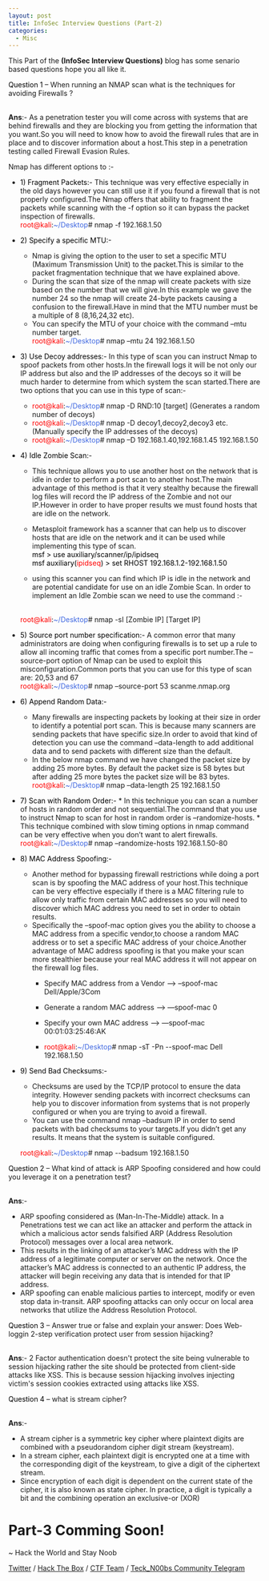 ```yaml
---
layout: post
title: InfoSec Interview Questions (Part-2)
categories:
  - Misc
---
```


This Part of the **(InfoSec Interview Questions)** blog has some senario based questions hope you all like it.

<p Class="message">
  <font color="Black">Question 1</font> – When running an NMAP scan what is the techniques for avoiding Firewalls ?
</p>

<br>**Ans**:- As a penetration tester you will come across with systems that are behind firewalls and they are blocking you from getting the information that you want.So you will need to know how to avoid the firewall rules that are in place and to discover information about a host.This step in a penetration testing called Firewall Evasion Rules.
<p>Nmap has different options to :-</p>
  
  * <font color="Black">1)  Fragment Packets:-</font> 
    This technique was very effective especially in the old days however you can still use it if you found a firewall that is not properly configured.The Nmap offers that ability to fragment the packets while scanning with the -f option so it can bypass the packet inspection of firewalls.
  <br><font color="red">root@kali</font>:<font color="RoyalBlue">~/Desktop</font># nmap -f 192.168.1.50
  
  * <font color="Black">2)	Specify a specific MTU:-</font>
    * Nmap is giving the option to the user to set a specific MTU (Maximum Transmission Unit) to the packet.This is similar to the packet fragmentation technique that we have explained above.
    * During the scan that size of the nmap will create packets with size based on the number that we will give.In this example we gave the number 24 so the nmap will create 24-byte packets causing a confusion to the firewall.Have in mind that the MTU number must be a multiple of 8 (8,16,24,32 etc).  
    * You can specify the MTU of your choice with the command –mtu number target.
  <br><font color="red">root@kali</font>:<font color="RoyalBlue">~/Desktop</font># nmap –mtu 24 192.168.1.50
  
  * <font color="Black">3)	Use Decoy addresses:-</font>
  In this type of scan you can instruct Nmap to spoof packets from other hosts.In the firewall logs it will be not only our IP address but also and the IP addresses of the decoys so it will be much harder to determine from which system the scan started.There are two options that you can use in this type of scan:-
    * <font color="red">root@kali</font>:<font color="RoyalBlue">~/Desktop</font># nmap -D RND:10 [target] (Generates a random number of decoys)
    * <font color="red">root@kali</font>:<font color="RoyalBlue">~/Desktop</font># nmap -D decoy1,decoy2,decoy3 etc. (Manually specify the IP addresses of the decoys)
    * <font color="red">root@kali</font>:<font color="RoyalBlue">~/Desktop</font># nmap –D 192.168.1.40,192.168.1.45 192.168.1.50
    
  * <font color="Black">4)	Idle Zombie Scan:-</font>
    
    * This technique allows you to use another host on the network that is idle in order to perform a port scan to another host.The main advantage of this method is that it very stealthy because the firewall log files will record the IP address of the Zombie and not our IP.However in order to have proper results we must found hosts that are idle on the network.
    
    * Metasploit framework has a scanner that can help us to discover hosts that are idle on the network and it can be used while implementing this type of scan.
    <br><font color="Black">msf > use auxiliary/scanner/ip/ipidseq</font>
    <br><font color="Black">msf auxiliary(<font color="red">ipidseq</font>) > set RHOST 192.168.1.2-192.168.1.50</font>
    
    * using this scanner you can find which IP is idle in the network and are potential candidate for use on an idle Zombie Scan. In order to implement an Idle Zombie scan we need to use the command :-
    
    <br><font color="red">root@kali</font>:<font color="RoyalBlue">~/Desktop</font># nmap -sI [Zombie IP] [Target IP]
  
  * <font color="Black">5)	Source port number specification:-</font>
    A common error that many administrators are doing when configuring firewalls is to set up a rule to allow all incoming traffic that comes from a specific port number.The –source-port option of Nmap can be used to exploit this misconfiguration.Common ports that you can use for this type of scan are: 20,53 and 67
    <br><font color="red">root@kali</font>:<font color="RoyalBlue">~/Desktop</font># nmap –source-port 53 scanme.nmap.org
  
  * <font color="Black">6)	Append Random Data:- </font>
    * Many firewalls are inspecting packets by looking at their size in order to identify a potential port scan. This is because many scanners are sending packets that have specific size.In order to avoid that kind of detection you can use the command –data-length to add additional data and to send packets with different size than the default. 
    * In the below nmap command we have changed the packet size by adding 25 more bytes. By default the packet size is 58 bytes but after adding 25 more bytes the packet size will be 83 bytes.
    <br><font color="red">root@kali</font>:<font color="RoyalBlue">~/Desktop</font># nmap –data-length 25 192.168.1.50
  
  *  <font color="Black">7)	Scan with Random Order:- </font>
    * In this technique you can scan a number of hosts in random order and not sequential.The command that you use to instruct Nmap to scan for host in random order is –randomize-hosts.
    * This technique combined with slow timing options in nmap command can be very effective when you don’t want to alert firewalls.
    <font color="red">root@kali</font>:<font color="RoyalBlue">~/Desktop</font># nmap –randomize-hosts 192.168.1.50-80
  
  * <font color="Black">8)	MAC Address Spoofing:-</font>
    * Another method for bypassing firewall restrictions while doing a port scan is by spoofing the MAC address of your host.This technique can be very effective especially if there is a MAC filtering rule to allow only traffic from certain MAC addresses so you will need to discover which MAC address you need to set in order to obtain results.
    * Specifically the –spoof-mac option gives you the ability to choose a MAC address from a specific vendor,to choose a random MAC address or to set a specific MAC address of your choice.Another advantage of MAC address spoofing is that you make your scan more stealthier because your real MAC address it will not appear on the firewall log files.
      * Specify MAC address from a Vendor —-> –spoof-mac Dell/Apple/3Com
      * Generate a random MAC address —-> —spoof-mac 0
      * Specify your own MAC address —-> —spoof-mac 00:01:03:25:46:AK
      
      * <font color="red">root@kali</font>:<font color="RoyalBlue">~/Desktop</font># nmap -sT -Pn --spoof-mac Dell 192.168.1.50
  
  * <font color="Black">9)	Send Bad Checksums:-</font>
    * Checksums are used by the TCP/IP protocol to ensure the data integrity. However sending packets with incorrect checksums can help you to discover information from systems that is not properly configured or when you are trying to avoid a firewall.
    * You can use the command nmap –badsum IP in order to send packets with bad checksums to your targets.If you didn’t get any results. It means that the system is suitable configured.
    
    <font color="red">root@kali</font>:<font color="RoyalBlue">~/Desktop</font># nmap --badsum 192.168.1.50
  
  
<p Class="message">
  <font color="Black">Question 2</font> – What kind of attack is ARP Spoofing considered and how could you leverage it on a penetration test?
</p>

<br>**Ans**:- 
  * ARP spoofing considered as (Man-In-The-Middle) attack. In a Penetrations test we can act like an attacker and perform the attack in which a malicious actor sends falsified ARP (Address Resolution Protocol) messages over a local area network.
  * This results in the linking of an attacker’s MAC address with the IP address of a legitimate computer or server on the network. Once the attacker’s MAC address is connected to an authentic IP address, the attacker will begin receiving any data that is intended for that IP address.
  * ARP spoofing can enable malicious parties to intercept, modify or even stop data in-transit. ARP spoofing attacks can only occur on local area networks that utilize the Address Resolution Protocol.
  
<p Class="message">
  <font color="Black">Question 3</font> – Answer true or false and explain your answer: Does Web-loggin 2-step verification protect user from session hijacking?
</p>

<br>**Ans**:- 2 Factor authentication doesn't protect the site being vulnerable to session hijacking rather the site should be protected from client-side attacks like XSS. This is because session hijacking involves injecting victim's session cookies extracted using attacks like XSS.

<p Class="message">
  <font color="Black">Question 4</font> – what is stream cipher?
</p>

<br>**Ans**:- 
  * A stream cipher is a symmetric key cipher where plaintext digits are combined with a pseudorandom cipher digit stream (keystream).
  * In a stream cipher, each plaintext digit is encrypted one at a time with the corresponding digit of the keystream, to give a digit of the ciphertext stream. 
  * Since encryption of each digit is dependent on the current state of the cipher, it is also known as state cipher. In practice, a digit is typically a bit and the combining operation an exclusive-or (XOR)
  
<h1 Class="message">
  Part-3 Comming Soon!
</h1>

<p class="message">
  ~ Hack the World and Stay Noob
</p>

[Twitter](https://twitter.com/Teck__K2) / [Hack The Box](https://www.hackthebox.eu/profile/966) / [CTF Team](https://ctftime.org/team/20102) /
[Teck_N00bs Community Telegram](https://t.me/Teck_N00bs)

<script src="https://www.hackthebox.eu/badge/966"> </script>
  
    
    
    
    
    
    
    
